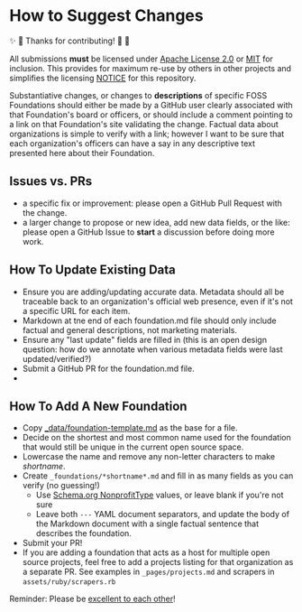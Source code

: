 # How to Suggest Changes

:sparkles: :tada: Thanks for contributing! :tada: :star2:

All submissions **must** be licensed under [Apache License 2.0](http://www.apache.org/licenses/LICENSE-2.0.html) or [MIT](https://spdx.org/licenses/MIT) for inclusion.  This provides for maximum re-use by others in other projects and simplifies the licensing [NOTICE](NOTICE) for this repository.

Substantiative changes, or changes to **descriptions** of specific FOSS Foundations should either be made by a GitHub user clearly associated with that Foundation's board or officers, or should include a comment pointing to a link on that Foundation's site validating the change.  Factual data about organizations is simple to verify with a link; however I want to be sure that each organization's officers can have a say in any descriptive text presented here about their Foundation.

## Issues vs. PRs

-  a specific fix or improvement: please open a GitHub Pull Request with the change.
-  a larger change to propose or new idea, add new data fields, or the like: please open a GitHub Issue to **start** a discussion before doing more work.

## How To Update Existing Data

- Ensure you are adding/updating accurate data.  Metadata should all be traceable back to an organization's official web presence, even if it's not a specific URL for each item.
- Markdown at tne end of each foundation.md file should only include factual and general descriptions, not marketing materials.
- Ensure any "last update" fields are filled in (this is an open design question: how do we annotate when various metadata fields were last updated/verified?)
- Submit a GitHub PR for the foundation.md file.
-  

## How To Add A New Foundation

- Copy [_data/foundation-template.md](https://raw.githubusercontent.com/Punderthings/fossfoundation/main/_data/foundation-template.md) as the base for a file.
- Decide on the shortest and most common name used for the foundation that would still be unique in the current open source space.
- Lowercase the name and remove any non-letter characters to make *shortname*.
- Create `_foundations/*shortname*.md` and fill in as many fields as you can verify (no guessing!)
  - Use [Schema.org NonprofitType](https://schema.org/NonprofitType) values, or leave blank if you're not sure
  - Leave both `---` YAML document separators, and update the body of the Markdown document with a single factual sentence that describes the foundation.
- Submit your PR!
- If you are adding a foundation that acts as a host for multiple open source projects, feel free to add a projects listing for that organization as a separate PR.  See examples in `_pages/projects.md` and scrapers in `assets/ruby/scrapers.rb`
  
Reminder: Please be [excellent to each other](CODE_OF_CONDUCT.md)!
